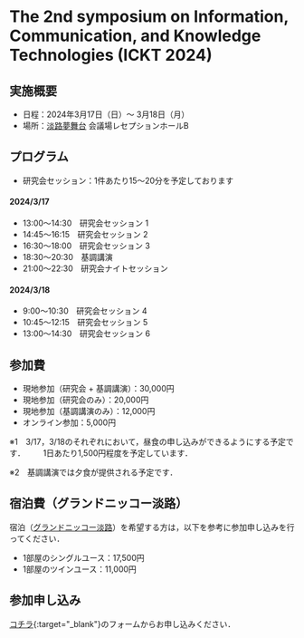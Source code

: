 # The 2nd symposium on Information, Communication, and Knowledge Technologies (ICKT 2024) 

## 実施概要
* 日程：2024年3月17日（日）～ 3月18日（月）
* 場所：[淡路夢舞台](https://www.yumebutai.co.jp) 会議場レセプションホールB

## プログラム
* 研究会セッション：1件あたり15〜20分を予定しております

#### 2024/3/17
* 13:00～14:30　研究会セッション 1
* 14:45～16:15　研究会セッション 2
* 16:30～18:00　研究会セッション 3
* 18:30～20:30　基調講演
* 21:00～22:30　研究会ナイトセッション

#### 2024/3/18
* 9:00～10:30　研究会セッション 4
* 10:45～12:15　研究会セッション 5
* 13:00～14:30　研究会セッション 6

## 参加費
* 現地参加（研究会 + 基調講演）：30,000円
* 現地参加（研究会のみ）：20,000円
* 現地参加（基調講演のみ）：12,000円
* オンライン参加：5,000円

※1　3/17，3/18のそれぞれにおいて，昼食の申し込みができるようにする予定です．
　　1日あたり1,500円程度を予定しています．

※2　基調講演では夕食が提供される予定です．


## 宿泊費（グランドニッコー淡路）
宿泊（[グランドニッコー淡路](https://www.okura-nikko.com/ja/japan/awaji/grand-nikko-awaji/)）を希望する方は，以下を参考に参加申し込みを行ってください．
* 1部屋のシングルユース：17,500円
* 1部屋のツインユース：11,000円

## 参加申し込み
[コチラ](https://forms.gle/EkaXSMgoZv6MvdqDA){:target="_blank"}のフォームからお申し込みください．
